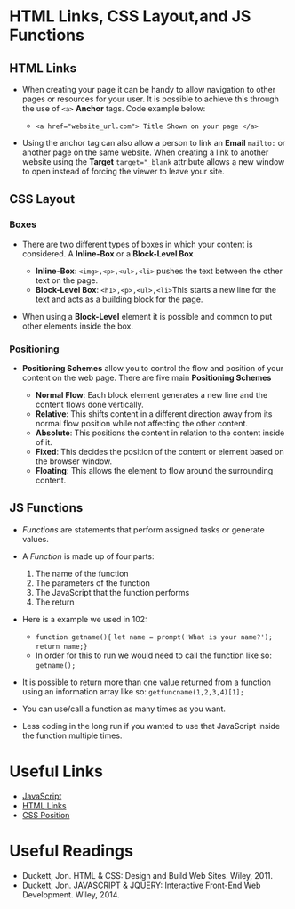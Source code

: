 # HTML Links, CSS Layout,and JS Functions

## HTML Links

- When creating your page it can be handy to allow navigation to other pages or resources for your user. It is possible to achieve this through the use of `<a>` **Anchor** tags. Code example below:

  - `<a href="website_url.com"> Title Shown on your page </a>`

- Using the anchor tag can also allow a person to link an **Email** `mailto:` or another page on the same website. When creating a link to another website using the **Target** `target="_blank` attribute allows a new window to open instead of forcing the viewer to leave your site.

## CSS Layout

### Boxes

- There are two different types of boxes in which your content is considered. A **Inline-Box** or a **Block-Level Box**

  - **Inline-Box**: `<img>,<p>,<ul>,<li>` pushes the text between the other text on the page.
  - **Block-Level Box**: `<h1>,<p>,<ul>,<li>`This starts a new line for the text and acts as a building block for the page.

- When using a **Block-Level** element it is possible and common to put other elements inside the box.

### Positioning

- **Positioning Schemes** allow you to control the flow and position of your content on the web page. There are five main **Positioning Schemes**

  - **Normal Flow**: Each block element generates a new line and the content flows done vertically.
  - **Relative**: This shifts content in a different direction away from its normal flow position while not affecting the other content.
  - **Absolute**: This positions the content in relation to the content inside of it.
  - **Fixed**: This decides the position of the content or element based on the browser window.
  - **Floating**: This allows the element to flow around the surrounding content.

## JS Functions

- *Functions* are statements that perform assigned tasks or generate values.
- A *Function* is made up of four parts:
    1. The name of the function
    2. The parameters of the function
    3. The JavaScript that the function performs
    4. The return
- Here is a example we used in 102:
  - `function getname(){`
    `let name = prompt('What is your name?');`
    `return name;}`
  - In order for this to run we would need to call the function like so:
    `getname();`

- It is possible to return more than one value returned from a function using an information array like so:
    `getfuncname(1,2,3,4)[1];`
- You can use/call a function as many times as you want.
- Less coding in the long run if you wanted to use that JavaScript inside the function multiple times.

# Useful Links

- [JavaScript](https://www.w3schools.com/js/js_functions.asp)
- [HTML Links](https://www.w3schools.com/html/html_links.asp)
- [CSS Position](https://www.w3schools.com/css/css_positioning.asp)


# Useful Readings

- Duckett, Jon. HTML & CSS: Design and Build Web Sites. Wiley, 2011.
- Duckett, Jon. JAVASCRIPT & JQUERY: Interactive Front-End Web Development. Wiley, 2014.